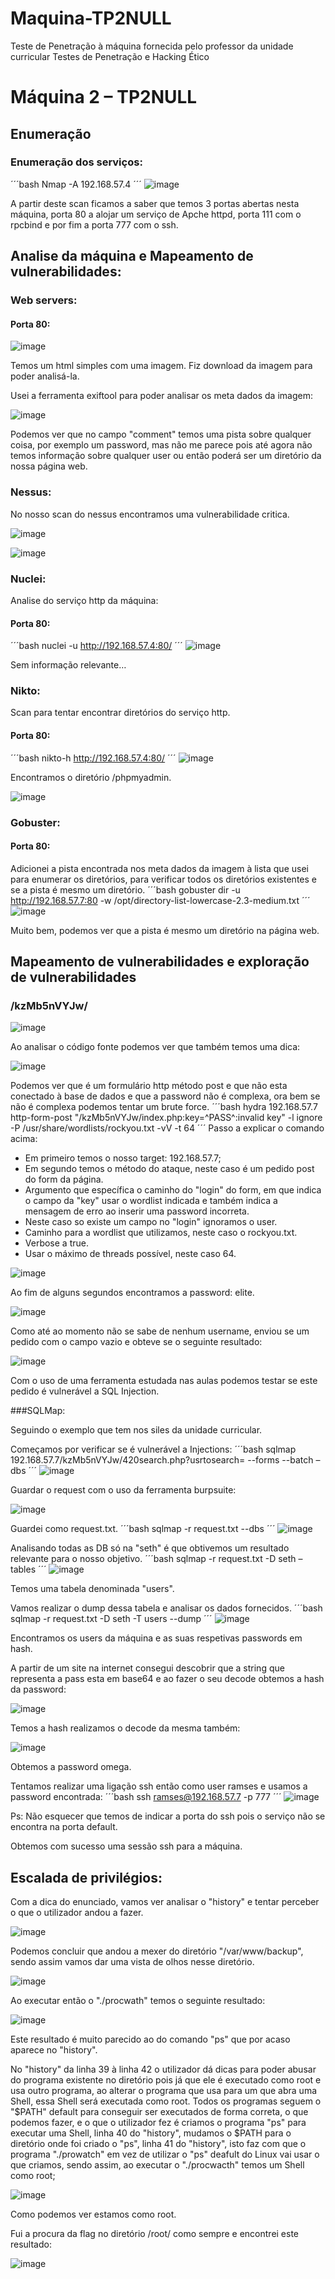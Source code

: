 # Maquina-TP2NULL
Teste de Penetração à máquina fornecida pelo professor da unidade curricular Testes de Penetração e Hacking Ético

# Máquina 2 – TP2NULL

## Enumeração

### Enumeração dos serviços:

´´´bash
Nmap -A 192.168.57.4
´´´
![image](https://user-images.githubusercontent.com/83584144/211105283-bc0c311a-f80d-4fc7-9853-f84a1efb0ff1.png)

A partir deste scan ficamos a saber que temos 3 portas abertas nesta máquina, porta 80 a alojar um serviço de Apche httpd, porta 111 com o rpcbind e por fim a porta 777 com o ssh.

## Analise da máquina e Mapeamento de vulnerabilidades:

### Web servers:

#### Porta 80:

![image](https://user-images.githubusercontent.com/83584144/211105314-ca67e6e8-b51f-4484-8574-df8ee1a4b7d7.png)

Temos um html simples com uma imagem. Fiz download da imagem para poder analisá-la.

Usei a ferramenta exiftool para poder analisar os meta dados da imagem:

![image](https://user-images.githubusercontent.com/83584144/211105326-d07936fb-7e67-4f22-aac4-f7d616d2ea4a.png)

Podemos ver que no campo "comment" temos uma pista sobre qualquer coisa, por exemplo um password, mas não me parece pois até agora não temos informação sobre qualquer user ou então poderá ser um diretório da nossa página web.

### Nessus:

No nosso scan do nessus encontramos uma vulnerabilidade critica.

![image](https://user-images.githubusercontent.com/83584144/211105375-eaa34913-8942-4f8c-9dd8-09371af2a704.png)

![image](https://user-images.githubusercontent.com/83584144/211105363-846ea7bd-db38-4c74-b48b-bfe26dab0048.png)

### Nuclei:

Analise do serviço http da máquina:

#### Porta 80:
´´´bash
nuclei -u http://192.168.57.4:80/
´´´
![image](https://user-images.githubusercontent.com/83584144/211105408-ebb86857-e81f-4c28-ad2d-6300e9f03d05.png)

Sem informação relevante…

### Nikto:

Scan para tentar encontrar diretórios do serviço http.

#### Porta 80:
´´´bash
nikto-h http://192.168.57.4:80/
´´´
![image](https://user-images.githubusercontent.com/83584144/211105421-bf96e214-f5c8-426a-a040-816ff2e4c216.png)

Encontramos o diretório /phpmyadmin.

![image](https://user-images.githubusercontent.com/83584144/211105445-3fe52696-cec1-4503-8fe6-3d723d75d89a.png)

### Gobuster:

#### Porta 80:

Adicionei a pista encontrada nos meta dados da imagem à lista que usei para enumerar os diretórios, para verificar todos os diretórios existentes e se a pista é mesmo um diretório.
´´´bash
gobuster dir -u http://192.168.57.7:80 -w /opt/directory-list-lowercase-2.3-medium.txt
´´´
![image](https://user-images.githubusercontent.com/83584144/211105466-088a2206-95a4-4a62-9338-a5a3c06ff97b.png)

Muito bem, podemos ver que a pista é mesmo um diretório na página web.

## Mapeamento de vulnerabilidades e exploração de vulnerabilidades

### /kzMb5nVYJw/

![image](https://user-images.githubusercontent.com/83584144/211105486-be2300bb-0b96-48e2-b12c-8cb9cd262efd.png)

Ao analisar o código fonte podemos ver que também temos uma dica:

![image](https://user-images.githubusercontent.com/83584144/211105503-139dd25d-3631-4ee9-8a6d-8ffdc2d95e05.png)

Podemos ver que é um formulário http método post e que não esta conectado à base de dados e que a password não é complexa, ora bem se não é complexa podemos tentar um brute force.
´´´bash
hydra 192.168.57.7 http-form-post "/kzMb5nVYJw/index.php:key=^PASS^:invalid key" -l ignore -P /usr/share/wordlists/rockyou.txt -vV -t 64
´´´
Passo a explicar o comando acima:

- Em primeiro temos o nosso target: 192.168.57.7;
- Em segundo temos o método do ataque, neste caso é um pedido post do form da página.
- Argumento que específica o caminho do "login" do form, em que indica o campo da "key" usar o wordlist indicada e também indica a mensagem de erro ao inserir uma password incorreta.
- Neste caso so existe um campo no "login" ignoramos o user.
- Caminho para a wordlist que utilizamos, neste caso o rockyou.txt.
- Verbose a true.
- Usar o máximo de threads possível, neste caso 64.

![image](https://user-images.githubusercontent.com/83584144/211105527-d0071c24-649d-417b-bec6-c18c6eb4c5a7.png)

Ao fim de alguns segundos encontramos a password: elite.

![image](https://user-images.githubusercontent.com/83584144/211105559-6606cd58-db1d-404d-8cbe-e0074e746ebd.png)

Como até ao momento não se sabe de nenhum username, enviou se um pedido com o campo vazio e obteve se o seguinte resultado:

![image](https://user-images.githubusercontent.com/83584144/211105567-de2c546e-aa56-4a12-80a3-d8cd0dba3bd7.png)

Com o uso de uma ferramenta estudada nas aulas podemos testar se este pedido é vulnerável a SQL Injection.

###SQLMap:

Seguindo o exemplo que tem nos siles da unidade curricular.

Começamos por verificar se é vulnerável a Injections:
´´´bash
sqlmap 192.168.57.7/kzMb5nVYJw/420search.php?usrtosearch= --forms --batch –dbs
´´´
![image](https://user-images.githubusercontent.com/83584144/211105651-3da547a7-760c-45e3-9350-b8a0792a81ca.png)

Guardar o request com o uso da ferramenta burpsuite:

![image](https://user-images.githubusercontent.com/83584144/211105662-2f812385-f3f8-4376-9982-8c85b39de13d.png)

Guardei como request.txt.
´´´bash
sqlmap -r request.txt --dbs
´´´
![image](https://user-images.githubusercontent.com/83584144/211105671-2101bd3b-a304-45bf-a1a5-a08d1e498a57.png)

Analisando todas as DB só na "seth" é que obtivemos um resultado relevante para o nosso objetivo.
´´´bash
sqlmap -r request.txt -D seth –tables
´´´
![image](https://user-images.githubusercontent.com/83584144/211105691-fb533b86-5525-40ed-a5de-43310315b405.png)

Temos uma tabela denominada "users".

Vamos realizar o dump dessa tabela e analisar os dados fornecidos.
´´´bash
sqlmap -r request.txt -D seth -T users --dump
´´´
![image](https://user-images.githubusercontent.com/83584144/211105713-499e851b-04b7-47dd-bea9-d74364ce51ad.png)

Encontramos os users da máquina e as suas respetivas passwords em hash.

A partir de um site na internet consegui descobrir que a string que representa a pass esta em base64 e ao fazer o seu decode obtemos a hash da password:

![image](https://user-images.githubusercontent.com/83584144/211105722-72561875-b68f-478e-b301-280bc3c95947.png)

Temos a hash realizamos o decode da mesma também:

![image](https://user-images.githubusercontent.com/83584144/211105736-25cd3f69-5f35-4220-90f5-27c2d4dfcccc.png)

Obtemos a password omega.

Tentamos realizar uma ligação ssh então como user ramses e usamos a password encontrada:
´´´bash
ssh [ramses@192.168.57.7](mailto:ramses@192.168.57.7) -p 777
´´´
![image](https://user-images.githubusercontent.com/83584144/211105744-db49c4b4-0b92-4723-9fd0-b04d430d58ca.png)

Ps: Não esquecer que temos de indicar a porta do ssh pois o serviço não se encontra na porta default.

Obtemos com sucesso uma sessão ssh para a máquina.

## Escalada de privilégios:

Com a dica do enunciado, vamos ver analisar o "history" e tentar perceber o que o utilizador andou a fazer.

![image](https://user-images.githubusercontent.com/83584144/211105763-58f82b59-26b7-43a5-96b0-bb288f801bc7.png)

Podemos concluir que andou a mexer do diretório "/var/www/backup", sendo assim vamos dar uma vista de olhos nesse diretório.

![image](https://user-images.githubusercontent.com/83584144/211105777-d6c30b47-821c-4a4e-8191-517162a2049b.png)

Ao executar então o "./procwath" temos o seguinte resultado:

![image](https://user-images.githubusercontent.com/83584144/211105784-5851a3ff-d6a0-4ba1-9257-5a21483d2125.png)

Este resultado é muito parecido ao do comando "ps" que por acaso aparece no "history".

No "history" da linha 39 à linha 42 o utilizador dá dicas para poder abusar do programa existente no diretório pois já que ele é executado como root e usa outro programa, ao alterar o programa que usa para um que abra uma Shell, essa Shell será executada como root. Todos os programas seguem o "$PATH" default para conseguir ser executados de forma correta, o que podemos fazer, e o que o utilizador fez é criamos o programa "ps" para executar uma Shell, linha 40 do "history", mudamos o $PATH para o diretório onde foi criado o "ps", linha 41 do "history", isto faz com que o programa "./prowatch" em vez de utilizar o "ps" deafult do Linux vai usar o que criamos, sendo assim, ao executar o "./procwacth" temos um Shell como root;

![image](https://user-images.githubusercontent.com/83584144/211105819-247beb32-d792-477d-91fb-861c7d6fbcd6.png)

Como podemos ver estamos como root.

Fui a procura da flag no diretório /root/ como sempre e encontrei este resultado:

![image](https://user-images.githubusercontent.com/83584144/211105833-786b19a3-9a39-4451-a24a-c9c7c0ff041a.png)

